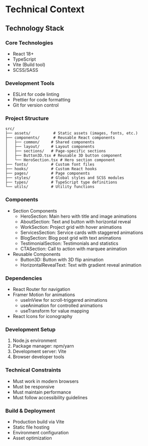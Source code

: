 # Technical Context

## Technology Stack

### Core Technologies
- React 18+
- TypeScript
- Vite (Build tool)
- SCSS/SASS

### Development Tools
- ESLint for code linting
- Prettier for code formatting
- Git for version control

### Project Structure
```
src/
├── assets/          # Static assets (images, fonts, etc.)
├── components/      # Reusable React components
│   ├── common/     # Shared components
│   ├── layout/     # Layout components
│   ├── sections/   # Page-specific sections
│   ├── Button3D.tsx # Reusable 3D button component
│   └── HeroSection.tsx # Hero section component
├── fonts/          # Custom font files
├── hooks/          # Custom React hooks
├── pages/          # Page components
├── styles/         # Global styles and SCSS modules
├── types/          # TypeScript type definitions
└── utils/          # Utility functions
```

### Components
- Section Components
  - HeroSection: Main hero with title and image animations
  - AboutSection: Text and button with horizontal reveal
  - WorkSection: Project grid with hover animations
  - ServicesSection: Service cards with staggered animations
  - BlogSection: Blog post grid with text animations
  - TestimonialSection: Testimonials and statistics
  - CTASection: Call to action with marquee animation
- Reusable Components
  - Button3D: Button with 3D flip animation
  - HorizontalRevealText: Text with gradient reveal animation

### Dependencies
- React Router for navigation
- Framer Motion for animations
  - useInView for scroll-triggered animations
  - useAnimation for controlled animations
  - useTransform for value mapping
- React Icons for iconography

### Development Setup
1. Node.js environment
2. Package manager: npm/yarn
3. Development server: Vite
4. Browser developer tools

### Technical Constraints
- Must work in modern browsers
- Must be responsive
- Must maintain performance
- Must follow accessibility guidelines

### Build & Deployment
- Production build via Vite
- Static file hosting
- Environment configuration
- Asset optimization 